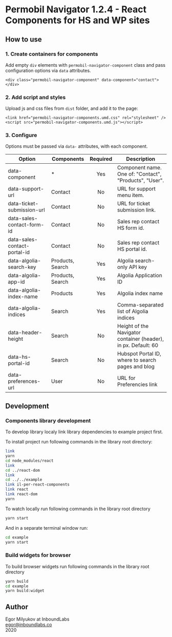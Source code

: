 # Permobil Navigator 1.2.4 - React Components for HS and WP sites

## How to use

### 1. Create containers for components

Add empty `div` elements with `permobil-navigator-component` class and pass configuration options via `data` attributes.

```
<div class="permobil-navigator-component" data-component="contact"></div>
```

### 2. Add script and styles

Upload js and css files from `dist` folder, and add it to the page:

```
<link href="permobil-navigator-components.umd.css" rel="stylesheet" />
<script src="permobil-navigator-components.umd.js"></script>
```

### 3. Configure 

Options must be passed via `data-` attributes, with each component.

| Option                       | Components        | Required | Description                                                    |
| ---------------------------- |-------------------|:--------:| ---------------------------------------------------------------|
| data-component               | *                 | Yes      | Component name. One of: "Contact", "Products", "User".         |
| data-support-url             | Contact           | No       | URL for support menu item.                                     |
| data-ticket-submission-url   | Contact           | No       | URL for ticket submission link.                                |
| data-sales-contact-form-id   | Contact           | No       | Sales rep contact HS form id.                                  |
| data-sales-contact-portal-id | Contact           | No       | Sales rep contact HS portal id.                                |
| data-algolia-search-key      | Products, Search  | Yes      | Algolia search-only API key                                    |
| data-algolia-app-id          | Products, Search  | Yes      | Algolia Application ID                                         |
| data-algolia-index-name      | Products          | Yes      | Algolia index name                                             |
| data-algolia-indices         | Search            | Yes      | Comma-separated list of Algolia indices                        |
| data-header-height           | Search            | No       | Height of the Navigator container (header), in px. Default: 60 |
| data-hs-portal-id            | Search            | No       | Hubspot Portal ID, where to search pages and blog              |
| data-preferences-url         | User              | No       | URL for Preferencies link                                      |


## Development
### Components library development

To develop library localy link library dependencies to example project first. 

To install project run following commands in the library root directory:

```bash
link
yarn
cd node_modules/react
link
cd ../react-dom
link
cd ../../example
link il-per-react-components
link react
link react-dom
yarn
```

To watch locally run following commands in the library root directory

```bash
yarn start
```

And in a separate terminal window run:

```bash
cd example
yarn start
```

### Build widgets for browser

To build browser widgets run following commands in the library root directory

```bash
yarn build
cd example
yarn build:widget
```

## Author

Egor Milyukov at InboundLabs  
egor@inboundlabs.co  
2020
